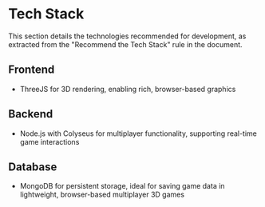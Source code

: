 # Tech Stack

This section details the technologies recommended for development, as extracted from the "Recommend the Tech Stack" rule in the document.

## Frontend
- ThreeJS for 3D rendering, enabling rich, browser-based graphics

## Backend 
- Node.js with Colyseus for multiplayer functionality, supporting real-time game interactions

## Database
- MongoDB for persistent storage, ideal for saving game data in lightweight, browser-based multiplayer 3D games
